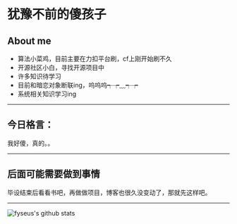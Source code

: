 # 犹豫不前的傻孩子

## About me

- 算法小菜鸡，目前主要在力扣平台刷，cf上刚开始刷不久
- 开源社区小白，寻找开源项目中
- 许多知识待学习
- 目前和暗恋对象断联ing，呜呜呜┭┮﹏┭┮
- 系统相关知识学习ing

---

## 今日格言：

我好傻，真的。。

---

## 后面可能需要做到事情

毕设结束后看看书吧，再做做项目，博客也很久没变动了，那就先这样吧。

---

![fyseus's github stats](https://github-readme-stats.vercel.app/api?username=fyseus&count_private=true&show_ico)
